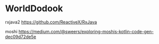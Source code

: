 # WorldDodook


rxjava2
https://github.com/ReactiveX/RxJava

moshi
https://medium.com/@sweers/exploring-moshis-kotlin-code-gen-dec09d72de5e
